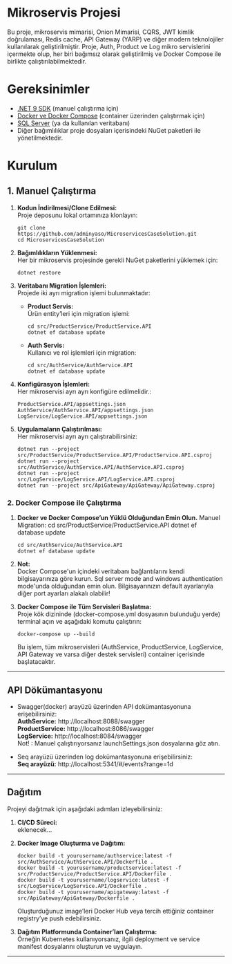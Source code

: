 # Mikroservis Projesi
Bu proje, mikroservis mimarisi, Onion Mimarisi, CQRS, JWT kimlik doğrulaması, Redis cache, API Gateway (YARP) ve diğer modern teknolojiler kullanılarak geliştirilmiştir. Proje, Auth, Product ve Log mikro servislerini içermekte olup, her biri bağımsız olarak geliştirilmiş ve Docker Compose ile birlikte çalıştırılabilmektedir.


# Gereksinimler

- [.NET 9 SDK](https://dotnet.microsoft.com/download/dotnet/9.0) (manuel çalıştırma için)
- [Docker ve Docker Compose](https://www.docker.com/get-started) (container üzerinden çalıştırmak için)
- [SQL Server](https://www.microsoft.com/en-us/sql-server) (ya da kullanılan veritabanı)
- Diğer bağımlılıklar proje dosyaları içerisindeki NuGet paketleri ile yönetilmektedir.


# Kurulum

## 1. Manuel Çalıştırma

1. **Kodun İndirilmesi/Clone Edilmesi:**  
   Proje deposunu lokal ortamınıza klonlayın:
   ```
   git clone https://github.com/adminyaso/MicroservicesCaseSolution.git
   cd MicroservicesCaseSolution
   ```

2. **Bağımlılıkların Yüklenmesi:**  
   Her bir mikroservis projesinde gerekli NuGet paketlerini yüklemek için:
   ```
   dotnet restore
   ```

3. **Veritabanı Migration İşlemleri:**  
   Projede iki ayrı migration işlemi bulunmaktadır:
   - **Product Servis:**  
     Ürün entity’leri için migration işlemi:
     ```
     cd src/ProductService/ProductService.API
     dotnet ef database update
     ```
   - **Auth Servis:**  
     Kullanıcı ve rol işlemleri için migration:
     ```
     cd src/AuthService/AuthService.API
     dotnet ef database update
     ```
4. **Konfigürasyon İşlemleri:**  
   Her mikroservisi ayrı ayrı konfigüre edilmelidir.:
   ```
   ProductService.API/appsettings.json
   AuthService/AuthService.API/appsettings.json
   LogService/LogService.API/appsettings.json
   ```
    

5. **Uygulamaların Çalıştırılması:**  
   Her mikroservisi ayrı ayrı çalıştırabilirsiniz:
   ```
   dotnet run --project src/ProductService/ProductService.API/ProductService.API.csproj
   dotnet run --project src/AuthService/AuthService.API/AuthService.API.csproj
   dotnet run --project src/LogService/LogService.API/LogService.API.csproj
   dotnet run --project src/ApiGateway/ApiGateway/ApiGateway.csproj
   ```

### 2. Docker Compose ile Çalıştırma

1. **Docker ve Docker Compose’un Yüklü Olduğundan Emin Olun.**
    Manuel Migration:
     cd src/ProductService/ProductService.API
     dotnet ef database update
     ```
     cd src/AuthService/AuthService.API
     dotnet ef database update
    ```
    
2. **Not:**  
   Docker Compose'un içindeki veritabanı bağlantılarını kendi bilgisayarınıza göre kurun. Sql server mode and windows authentication mode'unda olduğundan emin olun. Bilgisayarınızın default ayarlarıyla diğer port ayarları alakalı olabilir!


3. **Docker Compose ile Tüm Servisleri Başlatma:**  
   Proje kök dizininde (docker-compose.yml dosyasının bulunduğu yerde) terminal açın ve aşağıdaki komutu çalıştırın:
   ```
   docker-compose up --build
   ```
   Bu işlem, tüm mikroservisleri (AuthService, ProductService, LogService, API Gateway ve varsa diğer destek servisleri) container içerisinde başlatacaktır.


---

## API Dökümantasyonu

- Swagger(docker) arayüzü üzerinden API dokümantasyonuna erişebilirsiniz:  
  **AuthService:** http://localhost:8088/swagger  
  **ProductService:** http://localhost:8086/swagger  
  **LogService:** http://localhost:8084/swagger  
  Not! : Manuel çalıştırıyorsanız launchSettings.json dosyalarına göz atın.

- Seq arayüzü üzerinden log dokümantasyonuna erişebilirsiniz:  
  **Seq arayüzü:** http://localhost:5341/#/events?range=1d  
---

## Dağıtım

Projeyi dağıtmak için aşağıdaki adımları izleyebilirsiniz:

1. **CI/CD Süreci:**  
   eklenecek...

2. **Docker Image Oluşturma ve Dağıtım:**  
   ```
   docker build -t yourusername/authservice:latest -f src/AuthService/AuthService.API/Dockerfile .
   docker build -t yourusername/productservice:latest -f src/ProductService/ProductService.API/Dockerfile .
   docker build -t yourusername/logservice:latest -f src/LogService/LogService.API/Dockerfile .
   docker build -t yourusername/apigateway:latest -f src/ApiGateway/ApiGateway/Dockerfile .
   ```
   Oluşturduğunuz image’leri Docker Hub veya tercih ettiğiniz container registry’ye push edebilirsiniz.

3. **Dağıtım Platformunda Container’ları Çalıştırma:**  
   Örneğin Kubernetes kullanıyorsanız, ilgili deployment ve service manifest dosyalarını oluşturun ve uygulayın.

---

